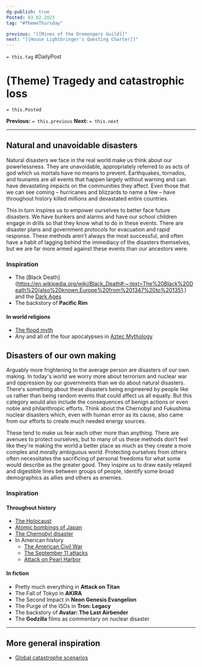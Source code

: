 ```yaml
---
dg-publish: true
Posted: 03.02.2023
tag: "#ThemeThursday"

previous: "[[Mines of the Oremongers Guild]]"
next: "[[House Lightbringer's Questing Charter]]"
---
```

`= this.tag` #DailyPost 
# (Theme) Tragedy and catastrophic loss
`= this.Posted`

**Previous:** `= this.previous`
**Next:** `= this.next`

---

## Natural and unavoidable disasters

Natural disasters we face in the real world make us think about our powerlessness. They are unavoidable, appropriately referred to as acts of god which us mortals have no means to prevent. Earthquakes, tornados, and tsunamis are all events that happen largely without warning and can have devastating impacts on the communities they affect. Even those that we can see coming – hurricanes and blizzards to name a few – have throughout history killed millions and devastated entire countries.

This in turn inspires us to empower ourselves to better face future disasters. We have bunkers and alarms and have our school children engage in drills so that they know what to do in these events. There are disaster plans and government protocols for evacuation and rapid response. These methods aren't always the most successful, and often have a habit of lagging behind the immediacy of the disasters themselves, but we are far more armed against these events than our ancestors were.

### Inspiration
- The [Black Death](https://en.wikipedia.org/wiki/Black_Death#:~:text=The%20Black%20Death%20(also%20known,Europe%20from%201347%20to%201351.) and the [Dark Ages](https://en.wikipedia.org/wiki/Dark_Ages_(historiography))
- The backstory of **Pacific Rim**

#### In world religions
- [The flood myth](https://en.wikipedia.org/wiki/Flood_myth)
- Any and all of the four apocalypses in [Aztec Mythology](https://en.wikipedia.org/wiki/Aztec_mythology)

## Disasters of our own making

Arguably more frightening to the average person are disasters of our own making. In today's world we worry more about terrorism and nuclear war and oppression by our governments than we do about natural disasters. There's something about these disasters being engineered by people like us rather than being random events that could affect us all equally. But this category would also include the consequences of benign actions or even noble and philanthropic efforts. Think about the Chernobyl and Fukushima nuclear disasters which, even with human error as its cause, also came from our efforts to create much needed energy sources.

These tend to make us fear each other more than anything. There are avenues to protect ourselves, but to many of us these methods don't feel like they're making the world a better place as much as they create a more complex and morally ambiguous world. Protecting ourselves from others often necessitates the sacrificing of personal freedoms for what some would describe as the greater good. They inspire us to draw easily relayed and digestible lines between groups of people, identify some broad demographics as allies and others as enemies.

### Inspiration
#### Throughout history
- [The Holocaust](https://en.wikipedia.org/wiki/The_Holocaust)
- [Atomic bombings of Japan](https://en.wikipedia.org/wiki/Atomic_bombings_of_Hiroshima_and_Nagasaki#:~:text=The%20two%20bombings%20killed%20between,declaration%20of%20war%20against%20Japan.)
- [The Chernobyl disaster](https://en.wikipedia.org/wiki/Chernobyl_disaster)
- In American history
	- [The American Civil War](https://en.wikipedia.org/wiki/American_Civil_War)
	- [The September 11 attacks](https://en.wikipedia.org/wiki/September_11_attacks)
	- [Attack on Pearl Harbor](https://en.wikipedia.org/wiki/Attack_on_Pearl_Harbor)

#### In fiction
- Pretty much everything in **Attack on Titan**
- The Fall of Tokyo in **AKIRA**
- The Second Impact in **Neon Genesis Evangelion**
- The Purge of the ISOs in **Tron: Legacy**
- The backstory of **Avatar: The Last Airbender**
- The **Godzilla** films as commentary on nuclear disaster

---

## More general inspiration
- [Global catastrophe scenarios](https://en.wikipedia.org/wiki/Global_catastrophe_scenarios)